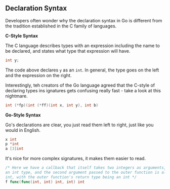 ## Declaration Syntax

Developers often wonder why the declaration syntax in Go is different from the
tradition established in the C family of languages.

**C-Style Syntax**

The C language describes types with an expression including the name to be
declared, and states what type that expression will have.

```c
int y;
```

The code above declares `y` as an `int`. In general, the type goes on the left
and the expression on the right.

Interestingly, teh creators of the Go language agreed that the C-style of
declaring types ins ignatures gets confusing really fast - take a look at this
nightmare.

```c
int (*fp)(int (*ff)(int x, int y), int b)
```

**Go-Style Syntax**

Go's declarations are clear, you just read them left to right, just like you
would in English.

```go
x int
p *int
a [3]int
```

It's nice for more complex signatures, it makes them easier to read.

```go
/* Here we have a callback that itself takes two integers as arguments, returns
an int type, and the second argument passed to the outer function is also an
int, with the outer function's return type being an int */
f func(func(int, int) int, int) int
```
